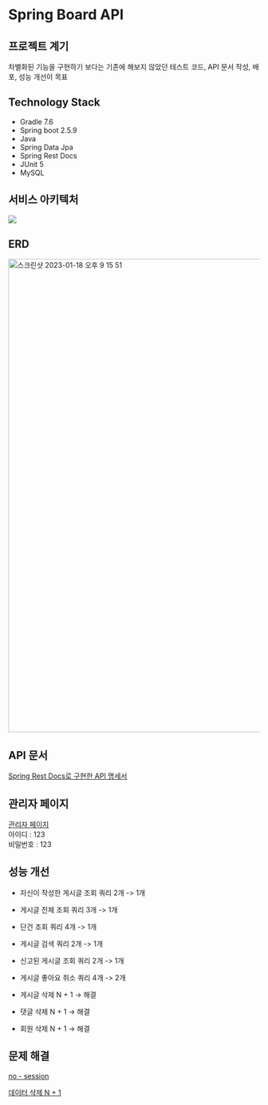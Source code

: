 # Spring Board API

## 프로젝트 계기
차별화된 기능을 구현하기 보다는 기존에 해보지 않았던 테스트 코드, API 문서 작성, 배포, 성능 개선이 목표

## Technology Stack
* Gradle 7.6
* Spring boot 2.5.9
* Java
* Spring Data Jpa
* Spring Rest Docs
* JUnit 5
* MySQL

## 서비스 아키텍처
<img src="https://user-images.githubusercontent.com/97818720/214824054-1f00f696-f1b2-4434-bfaa-d4910d9debb9.png">


## ERD
<img width="948" alt="스크린샷 2023-01-18 오후 9 15 51" src="https://user-images.githubusercontent.com/97818720/218247969-2a3ff475-2cb3-4b00-9ea5-46c25210d054.png">

## API 문서
[Spring Rest Docs로 구현한 API 명세서](http://post.o-r.kr/docs/index.html)

## 관리자 페이지
[관리자 페이지](http://post.o-r.kr/admin)  
아이디 : 123  
비밀번호 : 123

## 성능 개선
* 자신이 작성한 게시글 조회 쿼리 2개 -> 1개

* 게시글 전체 조회 쿼리 3개 -> 1개

* 단건 조회 쿼리 4개 -> 1개

* 게시글 검색 쿼리 2개 -> 1개

* 신고된 게시글 조회 쿼리 2개 -> 1개

* 게시글 좋아요 취소 쿼리 4개 -> 2개

* 게시글 삭제 N + 1 -> 해결

* 댓글 삭제 N + 1 -> 해결

* 회원 삭제 N + 1 -> 해결

## 문제 해결

[no - session](https://hyukk.tistory.com/15)  

[데이터 삭제 N + 1](https://hyukk.tistory.com/16)